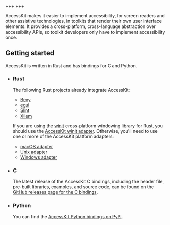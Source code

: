 +++
+++

AccessKit makes it easier to implement accessibility, for screen readers and other assistive technologies, in toolkits that render their own user interface elements. It provides a cross-platform, cross-language abstraction over accessibility APIs, so toolkit developers only have to implement accessibility once.

## Getting started

AccessKit is written in Rust and has bindings for C and Python.

* ### Rust

    The following Rust projects already integrate AccessKit:

    * [Bevy](https://bevyengine.org/)
    * [egui](https://github.com/emilk/egui)
    * [Slint](https://slint.dev/)
    * [Xilem](https://github.com/linebender/xilem)

    If you are using the [winit](https://crates.io/crates/winit) cross-platform windowing library for Rust, you should use the [AccessKit winit adapter](https://crates.io/crates/accesskit_winit). Otherwise, you'll need to use one or more of the AccessKit platform adapters:

    * [macOS adapter](https://crates.io/crates/accesskit_macos)
    * [Unix adapter](https://crates.io/crates/accesskit_unix)
    * [Windows adapter](https://crates.io/crates/accesskit_windows)

* ### C

    The latest release of the AccessKit C bindings, including the header file, pre-built libraries, examples, and source code, can be found on the [GitHub releases page for the C bindings](https://github.com/AccessKit/accesskit-c/releases).

* ### Python

    You can find the [AccessKit Python bindings on PyPI](https://pypi.org/project/accesskit/).
